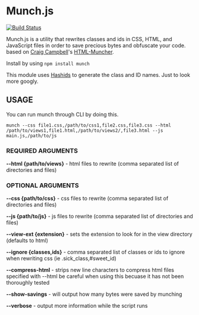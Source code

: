 # Munch.js

[![Build Status](https://travis-ci.org/jmrocela/munchjs.png?branch=master)](https://travis-ci.org/jmrocela/munchjs)

Munch.js is a utility that rewrites classes and ids in CSS, HTML, and JavaScript files in order to save precious bytes and obfuscate your code. based on [Craig Campbell](http://www.craigiam.com/)'s [HTML-Muncher](http://htmlmuncher.com).

Install by using `npm install munch`

This module uses [Hashids](https://npmjs.org/package/hashids) to generate the class and ID names. Just to look more googly.

## USAGE
You can run munch through CLI by doing this.
```
munch --css file1.css,/path/to/css1,file2.css,file3.css --html /path/to/views1,file1.html,/path/to/views2/,file3.html --js main.js,/path/to/js
```

### REQUIRED ARGUMENTS

**--html {path/to/views}** - html files to rewrite (comma separated list of directories and files)

### OPTIONAL ARGUMENTS
**--css {path/to/css}** - css files to rewrite (comma separated list of directories and files)

**--js {path/to/js}** - js files to rewrite (comma separated list of directories and files)

**--view-ext {extension}** - sets the extension to look for in the view directory (defaults to html)

**--ignore {classes,ids}** - comma separated list of classes or ids to ignore when rewriting css (ie .sick_class,#sweet_id)

**--compress-html** - strips new line characters to compress html files specified with --html be careful when using this becuase it has not been thoroughly tested

**--show-savings** - will output how many bytes were saved by munching

**--verbose** - output more information while the script runs
